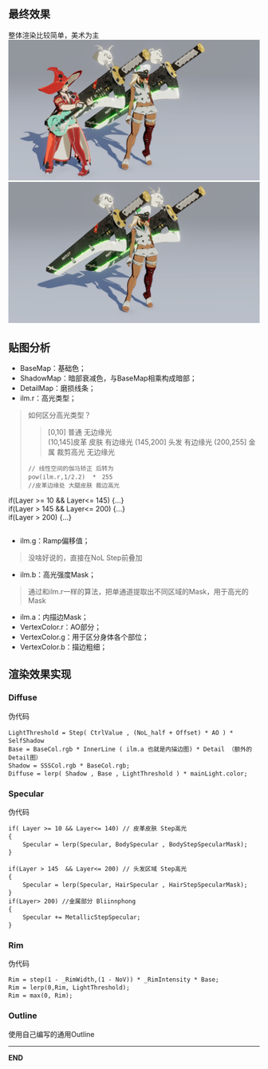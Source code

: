 ## 最终效果
整体渲染比较简单，美术为主
![Alt Text](Textures/1713091508286.jpg)
![Alt Text](Textures/Pastedimage20240414184636.png)
## 贴图分析

- BaseMap：基础色；
- ShadowMap：暗部衰减色，与BaseMap相乘构成暗部；
- DetailMap：磨损线条；
- ilm.r：高光类型；
> 如何区分高光类型？
> > [0,10] 普通 无边缘光    
> > (10,145]皮革 皮肤 有边缘光 
> > (145,200] 头发 有边缘光
> > (200,255] 金属 裁剪高光 无边缘光
> ```hlsl
> // 线性空间的伽马矫正 后转为
> pow(ilm.r,1/2.2)  *　255　
> //皮革边缘处 大腿皮肤 裁边高光  
if(Layer >= 10 && Layer<= 145)
{...}  
if(Layer > 145  && Layer<= 200)
{...}  
if(Layer > 200) 
{...}
> ```

- ilm.g：Ramp偏移值；
> 没啥好说的，直接在NoL Step前叠加
- ilm.b：高光强度Mask；
 >通过和ilm.r一样的算法，把单通道提取出不同区域的Mask，用于高光的Mask
- ilm.a：内描边Mask；
- VertexColor.r：AO部分；
- VertexColor.g：用于区分身体各个部位；
- VertexColor.b：描边粗细；


## 渲染效果实现
### Diffuse
伪代码
```hlsl
LightThreshold = Step( CtrlValue , (NoL_half + Offset) * AO ) *　SelfShadow
Base = BaseCol.rgb * InnerLine ( ilm.a 也就是内描边图) * Detail （额外的Detail图）
Shadow = SSSCol.rgb * BaseCol.rgb;
Diffuse = lerp( Shadow , Base , LightThreshold ) * mainLight.color;
```
### Specular
伪代码
```hlsl
if( Layer >= 10 && Layer<= 140) // 皮革皮肤 Step高光
{  
    Specular = lerp(Specular, BodySpecular , BodyStepSpecularMask);  
}  
  
if(Layer > 145  && Layer<= 200) // 头发区域 Step高光
{  
    Specular = lerp(Specular, HairSpecular , HairStepSpecularMask);  
}  
if(Layer> 200) //金属部分 Bliinnphong
{  
    Specular += MetallicStepSpecular;
}
```
### Rim
伪代码
```hlsl
Rim = step(1 - _RimWidth,(1 - NoV)) * _RimIntensity * Base;  
Rim = lerp(0,Rim, LightThreshold);  
Rim = max(0, Rim);
```
### Outline

使用自己编写的通用Outline

----
**END**
